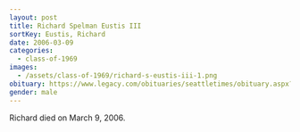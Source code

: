 ```yaml
---
layout: post
title: Richard Spelman Eustis III
sortKey: Eustis, Richard
date: 2006-03-09
categories:
  - class-of-1969
images:
  - /assets/class-of-1969/richard-s-eustis-iii-1.png
obituary: https://www.legacy.com/obituaries/seattletimes/obituary.aspx?n=Richard-Eustis&pid=17200431
gender: male
---
```

Richard died on March 9, 2006.
